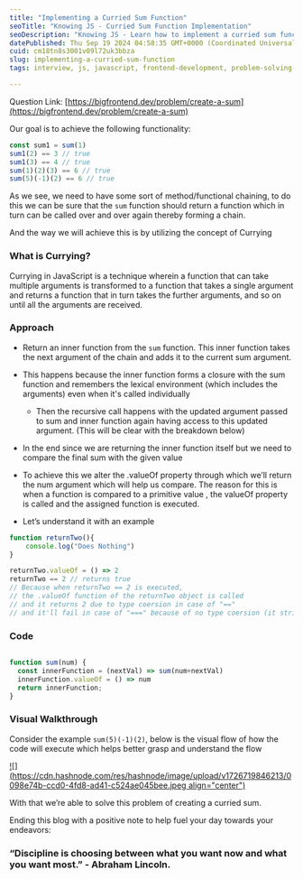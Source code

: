 ```yaml
---
title: "Implementing a Curried Sum Function"
seoTitle: "Knowing JS - Curried Sum Function Implementation"
seoDescription: "Knowing JS - Learn how to implement a curried sum function in JavaScript to enable method chaining and closures"
datePublished: Thu Sep 19 2024 04:58:35 GMT+0000 (Coordinated Universal Time)
cuid: cm18tn8s3001v09l72uk3bbza
slug: implementing-a-curried-sum-function
tags: interview, js, javascript, frontend-development, problem-solving-skills

---
```


Question Link: [https://bigfrontend.dev/problem/create-a-sum](https://bigfrontend.dev/problem/create-a-sum)

Our goal is to achieve the following functionality:

```javascript
const sum1 = sum(1)
sum1(2) == 3 // true
sum1(3) == 4 // true
sum(1)(2)(3) == 6 // true
sum(5)(-1)(2) == 6 // true
```

As we see, we need to have some sort of method/functional chaining, to do this we can be sure that the `sum` function should return a function which in turn can be called over and over again thereby forming a chain.

And the way we will achieve this is by utilizing the concept of Currying

### What is Currying?

Currying in JavaScript is a technique wherein a function that can take multiple arguments is transformed to a function that takes a single argument and returns a function that in turn takes the further arguments, and so on until all the arguments are received.

### Approach

* Return an inner function from the `sum` function. This inner function takes the next argument of the chain and adds it to the current sum argument.
    
* This happens because the inner function forms a closure with the sum function and remembers the lexical environment (which includes the arguments) even when it's called individually
    
    * Then the recursive call happens with the updated argument passed to sum and inner function again having access to this updated argument. (This will be clear with the breakdown below)
        
* In the end since we are returning the inner function itself but we need to compare the final sum with the given value
    
* To achieve this we alter the .valueOf property through which we’ll return the num argument which will help us compare. The reason for this is when a function is compared to a primitive value , the valueOf property is called and the assigned function is executed.
    
* Let’s understand it with an example
    

```javascript
function returnTwo(){
    console.log("Does Nothing")
}

returnTwo.valueOf = () => 2
returnTwo == 2 // returns true
// Because when returnTwo == 2 is executed, 
// the .valueOf function of the returnTwo object is called 
// and it returns 2 due to type coersion in case of "=="
// and it'll fail in case of "===" because of no type coersion (it strictly checks a functional object to a primitive number)
```

### Code

```javascript

function sum(num) {
  const innerFunction = (nextVal) => sum(num+nextVal)
  innerFunction.valueOf = () => num
  return innerFunction; 
}
```

### Visual Walkthrough

Consider the example `sum(5)(-1)(2)`, below is the visual flow of how the code will execute which helps better grasp and understand the flow

[![](https://cdn.hashnode.com/res/hashnode/image/upload/v1726719846213/0098e74b-ccd0-4fd8-ad41-c524ae045bee.jpeg align="center")](https://miro.com/app/board/uXjVLdM7eqk=/?share_link_id=68059689334)

With that we’re able to solve this problem of creating a curried sum.

Ending this blog with a positive note to help fuel your day towards your endeavors:

### “Discipline is choosing between what you want now and what you want most.” - **Abraham Lincoln**.